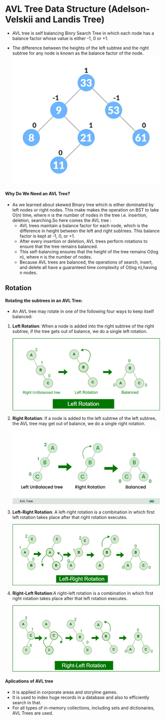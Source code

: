 # AVL Tree Data Structure (Adelson-Velskii and Landis Tree)

- AVL tree is self balancing Binry Search Tree in which each node has a balance factor whose value is either -1, 0 or +1.

- The difference between the heights of the left subtree and the right subtree for any node is known as the balance factor of the node.
  ![alt text](images/avl-tree-final-tree-1_0_2.webp)

#### Why Do We Need an AVL Tree?

- As we learned about skewed Binary tree which is either dominated by left nodes or right nodes. This make makes the operation on BST to take O(n) time, where n is the number of nodes in the tree i.e. insertion, deletion, searching.So here comes the AVL tree :
  - AVL trees maintain a balance factor for each node, which is the difference in height between the left and right subtrees. This balance factor is kept at -1, 0, or +1.
  - After every insertion or deletion, AVL trees perform rotations to ensure that the tree remains balanced.
  - This self-balancing ensures that the height of the tree remains O(log n), where n is the number of nodes.
  - Because AVL trees are balanced, the operations of search, insert, and delete all have a guaranteed time complexity of O(log n),having n nodes.

## Rotation

#### Rotating the subtrees in an AVL Tree:

- An AVL tree may rotate in one of the following four ways to keep itself balanced:

1. <b>Left Rotation</b>: When a node is added into the right subtree of the right subtree, if the tree gets out of balance, we do a single left rotation.

   ![alt text](<images/left roation.png>)

2. <b>Right Rotation</b>: If a node is added to the left subtree of the left subtree, the AVL tree may get out of balance, we do a single right rotation.

   ![alt text](images/rightRotation.jpg)

3. <b>Left-Right Rotation</b>: A left-right rotation is a combination in which first left rotation takes place after that right rotation executes.

   ![alt text](images/leftRight.png)

4. <b>Right-Left Rotation</b>:A right-left rotation is a combination in which first right rotation takes place after that left rotation executes.

   ![alt text](images/Rightleft.png)

#### Aplications of AVL tree

- It is applied in corporate areas and storyline games.
- It is used to index huge records in a database and also to efficiently search in that.
- For all types of in-memory collections, including sets and dictionaries, AVL Trees are used.
